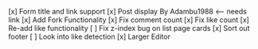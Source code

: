 [x] Form title and link support
[x] Post display By Adambu1988 <-- needs link
[x] Add Fork Functionality
[x] Fix comment count
[x] Fix like count
[x] Re-add like functionality
[ ] Fix z-index bug on list page cards
[x] Sort out footer
[ ] Look into like detection
[x] Larger Editor